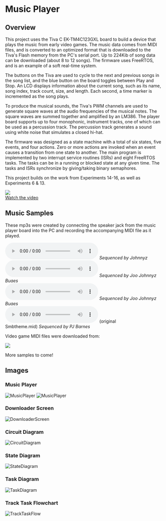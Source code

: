 # Music Player

## Overview
This project uses the Tiva C EK-TM4C123GXL board to build a device that plays the music from early video games.  The music data comes from MIDI files, and is converted to an optimized format that is downloaded to the Tiva's Flash memory from the PC's serial port.  Up to 224Kib of song data can be downloaded (about 8 to 12 songs).  The firmware uses FreeRTOS, and is an example of a soft real-time system.

The buttons on the Tiva are used to cycle to the next and previous songs in the song list, and the blue button on the board toggles between Play and Stop.  An LCD displays information about the current song, such as its name, song index, track count, size, and length.  Each second, a time marker is incremented as the song plays.  

To produce the musical sounds, the Tiva's PWM channels are used to generate square waves at the audio frequencies of the musical notes.  The square waves are summed together and amplified by an LM386.  The player board supports up to four monophonic, instrument tracks, one of which can be used as a percussion track.  The percussion track generates a sound using white noise that simulates a closed hi-hat.

The firmware was designed as a state machine with a total of six states, five events, and four actions.  Zero or more actions are invoked when an event causes a transition from one state to another.   The main program is implemented by two interrupt service routines (ISRs) and eight FreeRTOS tasks.  The tasks can be in a running or blocked state at any given time.  The tasks and ISRs synchronize by giving/taking binary semaphores.   

This project builds on the work from Experiments 14-16, as well as Experiments 6 & 13.

[![](https://i.ytimg.com/vi/1OvchymIkCs/default.jpg)](https://youtu.be/1OvchymIkCs)<br>
[Watch the video](https://youtu.be/1OvchymIkCs)

## Music Samples

These mp3s were created by connecting the speaker jack from the music player board into the PC and recording the accompanying MIDI file as it played.

![Batman Returns - Stage 1](https://raw.githubusercontent.com/jspicer-ltu/Tiva-C-MusicPlayer/master/samples/Batman2-Stage1.mp3)&nbsp;*Sequenced by Johnnyz*<br>
![Sonic the Hedgehog 2 - Scrambled Egg Zone](https://raw.githubusercontent.com/jspicer-ltu/Tiva-C-MusicPlayer/master/samples/Sonic2_ScrambledEgg.mp3)&nbsp;*Sequenced by Joo *Johnnyz* Buaes*<br> 
![Sonic Chaos - Sleeping Egg Zone](https://raw.githubusercontent.com/jspicer-ltu/Tiva-C-MusicPlayer/master/samples/SonicChaos-SleepingEgg.mp3)&nbsp;*Sequenced by Joo *Johnnyz* Buaes*<br>
![Super Mario Bros. Theme](https://raw.githubusercontent.com/jspicer-ltu/Tiva-C-MusicPlayer/master/samples/SuperMarioBros-Theme.mp3)&nbsp;(original Smbtheme.mid)&nbsp;*Sequenced by PJ Barnes*<br>

Video game MIDI files were downloaded from:<p>
[![](http://www.vgmusic.com/images/banners/lillogo.jpg)](http://www.vgmusic.com)<br>

More samples to come!

## Images

### Music Player
![MusicPlayer](picture1.png)
![MusicPlayer](picture2.png)

### Downloader Screen
![DownloaderScreen](DownloaderScreen.png)

### Circuit Diagram
![CircuitDiagram](MusicPlayer-circuit.png)

### State Diagram
![StateDiagram](StateDiagram.png)

### Task Diagram
![TaskDiagram](TaskDiagram.png)

### Track Task Flowchart
![TrackTaskFlow](TrackTaskFlow.png)

